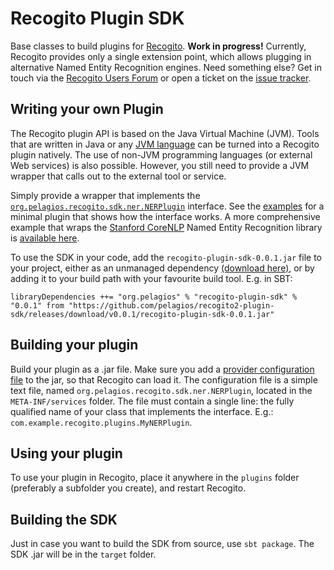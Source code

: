 # Recogito Plugin SDK

Base classes to build plugins for [Recogito](http://github.com/pelagios/recogito2).
__Work in progress!__ Currently, Recogito provides only a single extension point, which
allows plugging in alternative Named Entity Recognition engines. Need something else?
Get in touch via the [Recogito Users Forum](http://commons.pelagios.org/groups/recogito-users/)
or open a ticket on the [issue tracker](https://github.com/pelagios/recogito2-plugin-sdk/issues).

## Writing your own Plugin

The Recogito plugin API is based on the Java Virtual Machine (JVM). Tools that are written in Java
or any [JVM language](https://en.wikipedia.org/wiki/List_of_JVM_languages) can be turned
into a Recogito plugin natively. The use of non-JVM programming
languages (or external Web services) is also possible. However, you still need to provide a
JVM wrapper that calls out to the external tool or service.

Simply provide a wrapper that implements the
[`org.pelagios.recogito.sdk.ner.NERPlugin`](https://github.com/pelagios/recogito2-plugin-sdk/blob/master/src/main/java/org/pelagios/recogito/sdk/ner/NERPlugin.java) interface. See the
[examples](https://github.com/pelagios/recogito2-plugin-sdk/tree/master/src/main/java/org/pelagios/recogito/sdk/examples/ner)
for a minimal plugin that shows how the interface works. A more comprehensive example that
wraps the [Stanford CoreNLP](http://stanfordnlp.github.io/CoreNLP/) Named Entity Recognition library is [available here](https://github.com/pelagios/recogito2/tree/master/plugins/org.pelagios/recogito.plugins.ner.stanford).

To use the SDK in your code, add the `recogito-plugin-sdk-0.0.1.jar` file to your project, either
as an unmanaged dependency [(download here)](https://github.com/pelagios/recogito2-plugin-sdk/releases/download/v0.0.1/recogito-plugin-sdk-0.0.1.jar),
or by adding it to your build path with your favourite build tool. E.g. in SBT:

```
libraryDependencies ++= "org.pelagios" % "recogito-plugin-sdk" % "0.0.1" from "https://github.com/pelagios/recogito2-plugin-sdk/releases/download/v0.0.1/recogito-plugin-sdk-0.0.1.jar"
 ```

## Building your plugin

Build your plugin as a .jar file. Make sure you add a [provider configuration file](http://docs.oracle.com/javase/7/docs/api/java/util/ServiceLoader.html) to the jar, so
that Recogito can load it. The configuration file is a simple text file, named
`org.pelagios.recogito.sdk.ner.NERPlugin`, located in the `META-INF/services` folder.
The file must contain a single line: the fully qualified name of your class that implements
the interface. E.g.: `com.example.recogito.plugins.MyNERPlugin`.

## Using your plugin

To use your plugin in Recogito, place it anywhere in the `plugins` folder (preferably a subfolder
you create), and restart Recogito.

## Building the SDK

Just in case you want to build the SDK from source, use `sbt package`. The SDK .jar will be
in the `target` folder.

